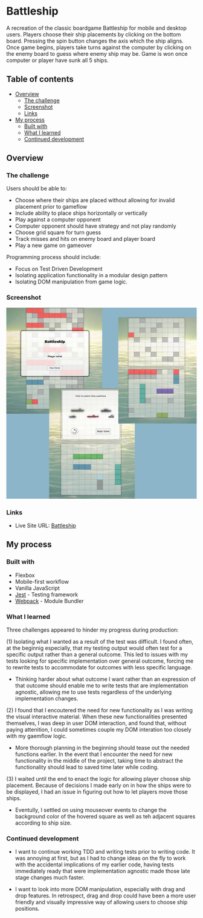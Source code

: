 # Battleship

A recreation of the classic boardgame Battleship for mobile and desktop users. Players choose their ship placements by clicking on the bottom board. Pressing the spin button changes the axis which the ship aligns. Once game begins, players take turns against the computer by clicking on the enemy board to guess where enemy ship may be. Game is won once computer or player have sunk all 5 ships.

## Table of contents

- [Overview](#overview)
  - [The challenge](#the-challenge)
  - [Screenshot](#screenshot)
  - [Links](#links)
- [My process](#my-process)
  - [Built with](#built-with)
  - [What I learned](#what-i-learned)
  - [Continued development](#continued-development)

## Overview

### The challenge

Users should be able to:

- Choose where their ships are placed without allowing for invalid placement prior to gameflow
- Include ability to place ships horizontally or vertically
- Play against a computer opponent
- Computer opponent should have strategy and not play randomly
- Choose grid square for turn guess
- Track misses and hits on enemy board and player board
- Play a new game on gameover

Programming process should include:

- Focus on Test Driven Development
- Isolating application functionality in a modular design pattern
- Isolating DOM manipulation from game logic.

### Screenshot

![](./dist/images/battleship-montage.jpg)

### Links

- Live Site URL: [Battleship](https://jessejputnam.github.io/battleship/)

## My process

### Built with

- Flexbox
- Mobile-first workflow
- Vanilla JavaScript
- [Jest](https://jestjs.io/) - Testing framework
- [Webpack](https://webpack.js.org/) - Module Bundler

### What I learned

Three challenges appeared to hinder my progress during production:

(1) Isolating what I wanted as a result of the test was difficult. I found often, at the beginnig especially, that my testing output would often test for a specific output rather than a general outcome. This led to issues with my tests looking for specific implementation over general outcome, forcing me to rewrite tests to accommodate for outcomes with less specific language.

- Thinking harder about what outcome I want rather than an expression of that outcome should enable me to write tests that are implementation agnostic, allowing me to use tests regardless of the underlying implementation changes.

(2) I found that I encoutered the need for new functionality as I was writing the visual interactive material. When these new functionalities presented themselves, I was deep in user DOM interaction, and found that, without paying attenition, I could sometimes couple my DOM interation too closely with my gaemflow logic.

- More thorough planning in the beginning should tease out the needed functions earlier. In the event that I encounter the need for new functionality in the middle of the project, taking time to abstract the functionality should lead to saved time later while coding.

(3) I waited until the end to enact the logic for allowing player choose ship placement. Because of decisions I made early on in how the ships were to be displayed, I had an issue in figuring out how to let players move those ships.

- Eventully, I settled on using mouseover events to change the background color of the hovered square as well as teh adjacent squares according to ship size.

### Continued development

- I want to continue working TDD and writing tests prior to writing code. It was annoying at first, but as I had to change ideas on the fly to work with the accidental implications of my earlier code, having tests immediately ready that were implementation agnostic made those late stage changes much faster.

- I want to look into more DOM manipulation, especially with drag and drop features. In retrospect, drag and drop could have been a more user friendly and visually impressive way of allowing users to choose ship positions.

